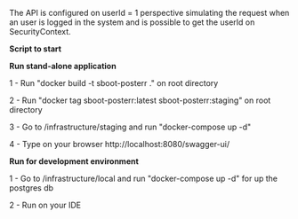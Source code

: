 
The API is configured on userId = 1 perspective simulating the request when an user is logged in the system 
and is possible to get the userId on SecurityContext.


**Script to start**

**Run stand-alone application**

1 - Run "docker build -t sboot-posterr ." on root directory

2 - Run "docker tag sboot-posterr:latest sboot-posterr:staging" on root directory

3 - Go to /infrastructure/staging and run "docker-compose up -d"

4 - Type on your browser http://localhost:8080/swagger-ui/

**Run for development environment**

1 - Go to /infrastructure/local and run "docker-compose up -d" for up the postgres db

2 - Run on your IDE



